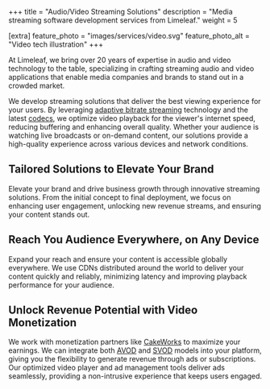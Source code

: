 +++
title = "Audio/Video Streaming Solutions"
description = "Media streaming software development services from Limeleaf."
weight = 5

[extra]
feature_photo = "images/services/video.svg"
feature_photo_alt = "Video tech illustration"
+++

At Limeleaf, we bring over 20 years of expertise in audio and video technology to the table, specializing in crafting streaming audio and video applications that enable media companies and brands to stand out in a crowded market.

We develop streaming solutions that deliver the best viewing experience for your users. By leveraging [adaptive bitrate streaming](https://www.wikiwand.com/en/Adaptive_bitrate_streaming "Wikipedia page for adaptive bitrate streaming") technology and the latest [codecs](https://www.wikiwand.com/en/Codec "Wikipedia page for codec"), we optimize video playback for the viewer's internet speed, reducing buffering and enhancing overall quality. Whether your audience is watching live broadcasts or on-demand content, our solutions provide a high-quality experience across various devices and network conditions.

## Tailored Solutions to Elevate Your Brand

Elevate your brand and drive business growth through innovative streaming solutions. From the initial concept to final deployment, we focus on enhancing user engagement, unlocking new revenue streams, and ensuring your content stands out.

## Reach You Audience Everywhere, on Any Device

Expand your reach and ensure your content is accessible globally everywhere. We use CDNs distributed around the world to deliver your content quickly and reliably, minimizing latency and improving playback performance for your audience.

## Unlock Revenue Potential with Video Monetization

We work with monetization partners like [CakeWorks](https://cake-works.com/ "CakeWorks website") to maximize your earnings. We can integrate both [AVOD](https://www.wikiwand.com/en/AVOD#Advertising_video_on_demand) and [SVOD](https://www.wikiwand.com/en/AVOD#Subscription_models) models into your platform, giving you the flexibility to generate revenue through ads or subscriptions. Our optimized video player and ad management tools deliver ads seamlessly, providing a non-intrusive experience that keeps users engaged.
